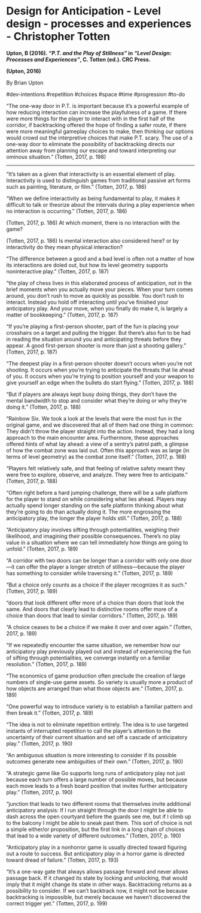 
# Design for Anticipation - Level design - processes and experiences - Christopher Totten

**Upton, B (2016). _“P.T. and the Play of Stillness”_ in _“Level Design: Processes and Experiences”_, C. Totten (ed.). CRC Press.**

**(Upton, 2016)**

By Brian Upton



#dev-intentions #repetition #choices #space #time #progression #to-do 

“The one-way door in P.T. is important because it’s a powerful example of how reducing interaction can increase the playfulness of a game. If there were more things for the player to interact with in the first half of the corridor, if backtracking offered the hope of finding a safer route, if there were more meaningful gameplay choices to make, then thinking our options would crowd out the interpretive choices that make P.T. scary. The use of a one-way door to eliminate the possibility of backtracking directs our attention away from planning our escape and toward interpreting our ominous situation.” (Totten, 2017, p. 198)

---

“It’s taken as a given that interactivity is an essential element of play. Interactivity is used to distinguish games from traditional passive art forms such as painting, literature, or film.” (Totten, 2017, p. 186)

“When we define interactivity as being fundamental to play, it makes it difficult to talk or theorize about the intervals during a play experience when no interaction is occurring.” (Totten, 2017, p. 186)

(Totten, 2017, p. 186) At which moment, there is no interaction with the game?

(Totten, 2017, p. 186) Is mental interaction also considered here? or by interactivity do they mean physical interaction?

“The difference between a good and a bad level is often not a matter of how its interactions are doled out, but how its level geometry supports noninteractive play.” (Totten, 2017, p. 187)

“the play of chess lives in this elaborated process of anticipation, not in the brief moments when you actually move your pieces. When your turn comes around, you don’t rush to move as quickly as possible. You don’t rush to interact. Instead you hold off interacting until you’ve finished your anticipatory play. And your move, when you finally do make it, is largely a matter of bookkeeping.” (Totten, 2017, p. 187)

“If you’re playing a first-person shooter, part of the fun is placing your crosshairs on a target and pulling the trigger. But there’s also fun to be had in reading the situation around you and anticipating threats before they appear. A good first-person shooter is more than just a shooting gallery.” (Totten, 2017, p. 187)

“The deepest play in a first-person shooter doesn’t occurs when you’re not shooting. It occurs when you’re trying to anticipate the threats that lie ahead of you. It occurs when you’re trying to position yourself and your weapon to give yourself an edge when the bullets do start flying.” (Totten, 2017, p. 188)

“But if players are always kept busy doing things, they don’t have the mental bandwidth to stop and consider what they’re doing or why they’re doing it.” (Totten, 2017, p. 188)

“Rainbow Six. We took a look at the levels that were the most fun in the original game, and we discovered that all of them had one thing in common: They didn’t throw the player straight into the action. Instead, they had a long approach to the main encounter area. Furthermore, these approaches offered hints of what lay ahead: a view of a sentry’s patrol path, a glimpse of how the combat zone was laid out. Often this approach was as large (in terms of level geometry) as the combat zone itself.” (Totten, 2017, p. 188)

“Players felt relatively safe, and that feeling of relative safety meant they were free to explore, observe, and analyze. They were free to anticipate.” (Totten, 2017, p. 188)

“Often right before a hard jumping challenge, there will be a safe platform for the player to stand on while considering what lies ahead. Players may actually spend longer standing on the safe platform thinking about what they’re going to do than actually doing it. The more engrossing the anticipatory play, the longer the player holds still.” (Totten, 2017, p. 188)

“Anticipatory play involves sifting through potentialities, weighing their likelihood, and imagining their possible consequences. There’s no play value in a situation where we can tell immediately how things are going to unfold.” (Totten, 2017, p. 189)

“A corridor with two doors can be longer than a corridor with only one door—it can offer the player a longer stretch of stillness—because the player has something to consider while traversing it.” (Totten, 2017, p. 189)

“But a choice only counts as a choice if the player recognizes it as such.” (Totten, 2017, p. 189)

“doors that look different offer more of a choice than doors that look the same. And doors that clearly lead to distinctive rooms offer more of a choice than doors that lead to similar corridors.” (Totten, 2017, p. 189)

“A choice ceases to be a choice if we make it over and over again.” (Totten, 2017, p. 189)

“If we repeatedly encounter the same situation, we remember how our anticipatory play previously played out and instead of experiencing the fun of sifting through potentialities, we converge instantly on a familiar resolution.” (Totten, 2017, p. 189)

“The economics of game production often preclude the creation of large numbers of single-use game assets. So variety is usually more a product of how objects are arranged than what those objects are.” (Totten, 2017, p. 189)

“One powerful way to introduce variety is to establish a familiar pattern and then break it.” (Totten, 2017, p. 189)

“The idea is not to eliminate repetition entirely. The idea is to use targeted instants of interrupted repetition to call the player’s attention to the uncertainty of their current situation and set off a cascade of anticipatory play.” (Totten, 2017, p. 190)

“An ambiguous situation is more interesting to consider if its possible outcomes generate new ambiguities of their own.” (Totten, 2017, p. 190)

“A strategic game like Go supports long runs of anticipatory play not just because each turn offers a large number of possible moves, but because each move leads to a fresh board position that invites further anticipatory play.” (Totten, 2017, p. 190)

“junction that leads to two different rooms that themselves invite additional anticipatory analysis: If I run straight through the door I might be able to dash across the open courtyard before the guards see me, but if I climb up to the balcony I might be able to sneak past them. This sort of choice is not a simple either/or proposition, but the first link in a long chain of choices that lead to a wide variety of different outcomes.” (Totten, 2017, p. 190)

“Anticipatory play in a nonhorror game is usually directed toward figuring out a route to success. But anticipatory play in a horror game is directed toward dread of failure.” (Totten, 2017, p. 193)

“It’s a one-way gate that always allows passage forward and never allows passage back. If it changed its state by locking and unlocking, that would imply that it might change its state in other ways. Backtracking returns as a possibility to consider. If we can’t backtrack now, it might not be because backtracking is impossible, but merely because we haven’t discovered the correct trigger yet.” (Totten, 2017, p. 199)